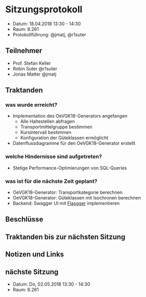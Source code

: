 # Sitzungsprotokoll

* Datum: 18.04.2018 13:30 - 14:30
* Raum: 8.261
* Protokollführung: @jmatj, @r1suter

## Teilnehmer

* Prof. Stefan Keller
* Robin Suter @r1suter
* Jonas Matter @jmatj

## Traktanden

### was wurde erreicht?

* Implementation des OeVGK18-Generators angefangen
    * Alle Haltestellen abfragen
    * Transportmittelgruppe bestimmen
    * Kursintervall bestimmen
    * Konfiguration der Güteklassen ermöglicht
* Datenflussdiagramme für den OeVGK18-Generator erstellt

### welche Hindernisse sind aufgetreten?

* Stetige Performance-Optimierungen von SQL-Queries

### was ist für die nächste Zeit geplant?

* OeVGK18-Generator: Transportkategorie berechnen
* OeVGK18-Generator: Güteklassen mit Isochronen berechnen
* Backend: Swagger UI mit [Flasgger](https://github.com/rochacbruno/flasgger) implementieren

## Beschlüsse


## Traktanden bis zur nächsten Sitzung


## Notizen und Links

## nächste Sitzung

* Datum: Do, 02.05.2018 13:30 - 14:30
* Raum: 8.261
